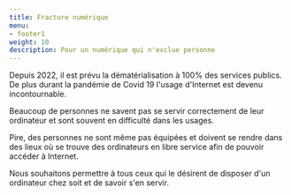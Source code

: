 ```yaml
---
title: Fracture numérique
menu:
- footer1
weight: 10
description: Pour un numérique qui n'exclue personne
---
```

Depuis 2022, il est prévu la dématérialisation à 100% des services publics. De plus durant la pandémie de Covid 19 l'usage d'Internet est devenu incontournable.

Beaucoup de personnes ne savent pas se servir correctement de leur ordinateur et sont souvent en difficulté dans les usages.

P﻿ire, des personnes ne sont même pas équipées et doivent se rendre dans des lieux où se trouve des ordinateurs en libre service afin de pouvoir accéder à Internet.

N﻿ous souhaitons permettre à tous ceux qui le désirent de disposer d'un ordinateur chez soit et de savoir s'en servir.